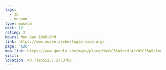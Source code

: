 ```yaml
---
tags:
  - 3S
  - museum
type: museum
cost: 12
rating: 3
hours: Mon-Sun 10AM-6PM
link: https://www.musee-archeologie-nice.org/
page: "626"
map-link: https://www.google.com/maps/place/Mus%C3%A9e+d'Arch%C3%A9ologie+de+Nice+%2F+Cimiez/@43.7192878,7.2728207,17z/data=!3m1!4b1!4m6!3m5!1s0x12cdc551c41256b3:0xcaaeb841192dbabf!8m2!3d43.719284!4d7.2753956!16s%2Fg%2F120ldjvn?entry=ttu&g_ep=EgoyMDI0MTAwNy4xIKXMDSoASAFQAw%3D%3D
visit: 
location: 43.7193552,7.2753706
---
```

